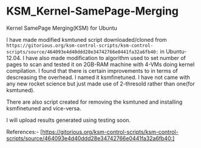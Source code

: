 KSM_Kernel-SamePage-Merging
===========================

Kernel SamePage Merging(KSM) for Ubuntu

I have made modified ksmtuned script downloaded/cloned from ```https://gitorious.org/ksm-control-scripts/ksm-control-scripts/source/464093e4d40ddd28e34742766e0441fa32a6fb40:``` in Ubuntu-12.04.
I have also made modification to algorithm used to set number of pages to scan and tested it on 2GB-RAM machine with 4-VMs doing kernel compilation. I found that there is certain improvements to in terms of descreasing the overhead.
I named it ksmfinetuned. I have not came with any new rocket science but just made use of 2-thresold rather than one(for ksmtuned).

There are also script created for removing the ksmtuned and installing ksmfinetuned and vice-versa.

I will upload results generated using testing soon.


References:-
[https://gitorious.org/ksm-control-scripts/ksm-control-scripts/source/464093e4d40ddd28e34742766e0441fa32a6fb40:]
